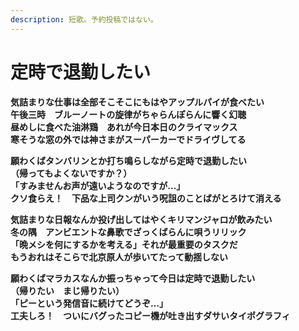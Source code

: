 ```yaml
---
description: 短歌。予約投稿ではない。
---
```


# 定時で退勤したい

**気詰まりな仕事は全部そこそこにもはやアップルパイが食べたい  
午後三時　ブルーノートの旋律がちゃらんぽらんに響く幻聴  
昼めしに食べた油淋鶏　あれが今日本日のクライマックス  
寒そうな窓の外では神さまがスーパーカーでドライヴしてる**

**願わくばタンバリンとか打ち鳴らしながら定時で退勤したい  
（帰ってもよくないですか？）  
「すみませんお声が遠いようなのですが…」  
クソ食らえ！　下品な上司クンがいう呪詛のことばがとろけて消える**

**気詰まりな日報なんか投げ出してはやくキリマンジャロが飲みたい  
冬の隅　アンビエントな鼻歌でざっくばらんに唄うリリック  
「晩メシを何にするかを考える」それが最重要のタスクだ  
もうおれはそこらで北京原人が歩いてたって動揺しない**

**願わくばマラカスなんか振っちゃって今日は定時で退勤したい  
（帰りたい　まじ帰りたい）  
「ピーという発信音に続けてどうぞ…」**  
**工夫しろ！　ついにバグったコピー機が吐き出すダサいタイポグラフィ**

